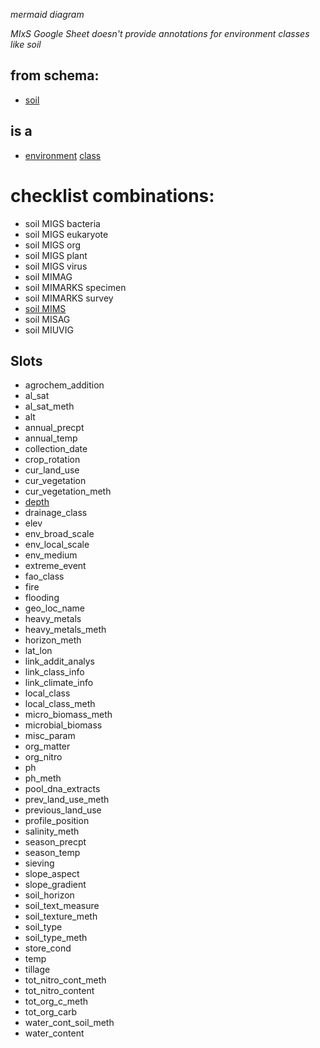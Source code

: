 _mermaid diagram_

_MIxS Google Sheet doesn't provide annotations for environment classes like soil_

## from schema:
- [soil](../model/schema/soil.yaml)

## is a

- [environment](Environments.md) [class](Classes.md)

# checklist combinations:

* soil MIGS bacteria
* soil MIGS eukaryote
* soil MIGS org
* soil MIGS plant
* soil MIGS virus
* soil MIMAG
* soil MIMARKS specimen
* soil MIMARKS survey
* [soil MIMS](Soil-MIMS.md)
* soil MISAG
* soil MIUVIG

## Slots

* agrochem_addition
* al_sat
* al_sat_meth
* alt
* annual_precpt
* annual_temp
* collection_date
* crop_rotation
* cur_land_use
* cur_vegetation
* cur_vegetation_meth
* [depth](depth.md)
* drainage_class
* elev
* env_broad_scale
* env_local_scale
* env_medium
* extreme_event
* fao_class
* fire
* flooding
* geo_loc_name
* heavy_metals
* heavy_metals_meth
* horizon_meth
* lat_lon
* link_addit_analys
* link_class_info
* link_climate_info
* local_class
* local_class_meth
* micro_biomass_meth
* microbial_biomass
* misc_param
* org_matter
* org_nitro
* ph
* ph_meth
* pool_dna_extracts
* prev_land_use_meth
* previous_land_use
* profile_position
* salinity_meth
* season_precpt
* season_temp
* sieving
* slope_aspect
* slope_gradient
* soil_horizon
* soil_text_measure
* soil_texture_meth
* soil_type
* soil_type_meth
* store_cond
* temp
* tillage
* tot_nitro_cont_meth
* tot_nitro_content
* tot_org_c_meth
* tot_org_carb
* water_cont_soil_meth
* water_content
